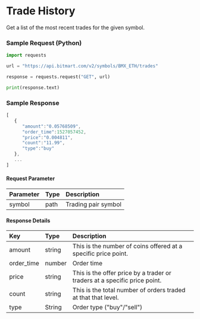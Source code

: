 # Trade History

Get a list of the most recent trades for the given symbol.

### Sample Request \(Python\)

```py
import requests

url = "https://api.bitmart.com/v2/symbols/BMX_ETH/trades"

response = requests.request("GET", url)

print(response.text)
```

### Sample Response

```js
[  
   {
      "amount":"0.05768509",
      "order_time":1527057452,
      "price":"0.004811",
      "count":"11.99",
      "type":"buy"
   },
   ...
]
```

#### Request Parameter

| Parameter | Type | Description |
| :--- | :--- | :--- |
| symbol | path | Trading pair symbol |

#### Response Details

| Key | Type | Description |
| :--- | :--- | :--- |
| amount | string | This is the number of coins offered at a specific price point. |
| order\_time | number | Order time |
| price | string | This is the offer price by a trader or traders at a specific price point. |
| count | string | This is the total number of orders traded at that that level. |
| type | String | Order type \("buy"/"sell"\) |



